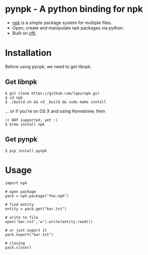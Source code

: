 pynpk - A python binding for npk
================================

- [npk](https://github.com/lqez/npk) is a simple package system for multiple files.
- Open, create and manipulate npk packages via python.
- Built on [cffi](http://pypi.python.org/pypi/cffi).

Installation
============

Before using pynpk, we need to get libnpk.

Get libnpk
----------
    $ git clone https://github.com/lqez/npk.git
    $ cd npk
    $ ./build.sh && cd _build && sudo make install

... or if you're on OS X and using Homebrew, then

    // NOT supported, yet :(
    $ brew install npk  
    
Get pynpk
---------
    $ pip install pynpk


Usage
=====

    import npk
    
    # open package
    pack = npk.package("foo.npk")

    # find entity
    entity = pack.get("bar.txt")

    # write to file
    open('bar.txt','w').write(entity.read())

    # or just export it
    pack.export("bar.txt")

    # closing
    pack.close()

